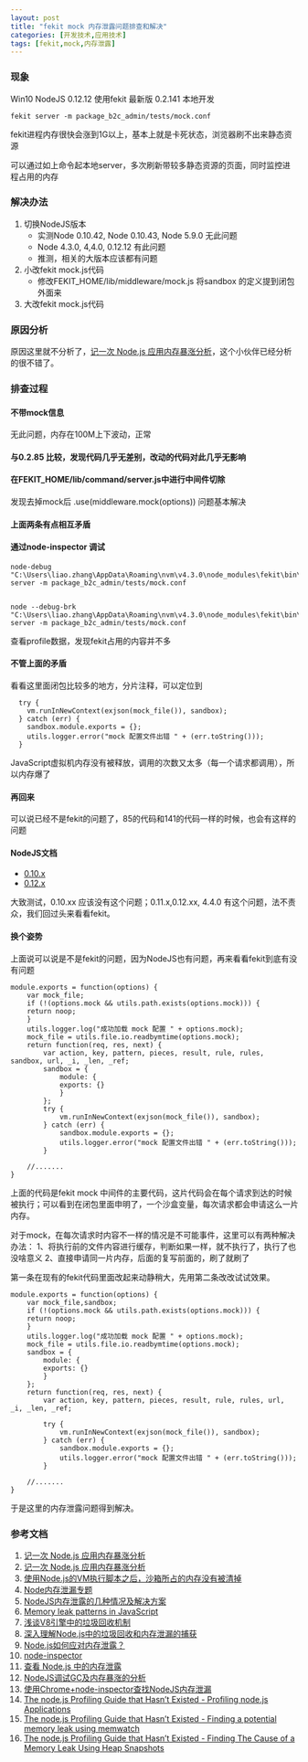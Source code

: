 ```yaml
---
layout: post
title: "fekit mock 内存泄露问题排查和解决"
categories: [开发技术,应用技术]
tags: [fekit,mock,内存泄露]
---
```


### 现象

Win10 NodeJS 0.12.12 使用fekit 最新版 0.2.141 本地开发

    fekit server -m package_b2c_admin/tests/mock.conf


fekit进程内存很快会涨到1G以上，基本上就是卡死状态，浏览器刷不出来静态资源

可以通过如上命令起本地server，多次刷新带较多静态资源的页面，同时监控进程占用的内存

### 解决办法

1. 切换NodeJS版本
   + 实测Node 0.10.42, Node 0.10.43, Node 5.9.0 无此问题
   + Node 4.3.0, 4,4.0, 0.12.12 有此问题
   + 推测，相关的大版本应该都有问题
2. 小改fekit mock.js代码
   + 修改FEKIT_HOME/lib/middleware/mock.js 将sandbox 的定义提到闭包外面来
3. 大改fekit mock.js代码

### 原因分析

原因这里就不分析了，[记一次 Node.js 应用内存暴涨分析](http://taobaofed.org/blog/2016/01/14/nodejs-memory-leak-analyze/)，这个小伙伴已经分析的很不错了。

### 排查过程

#### 不带mock信息
无此问题，内存在100M上下波动，正常

#### 与0.2.85 比较，发现代码几乎无差别，改动的代码对此几乎无影响

#### 在FEKIT_HOME/lib/command/server.js中进行中间件切除
发现去掉mock后 .use(middleware.mock(options)) 问题基本解决

#### 上面两条有点相互矛盾

#### 通过node-inspector 调试 

    node-debug "C:\Users\liao.zhang\AppData\Roaming\nvm\v4.3.0\node_modules\fekit\bin\fekit" server -m package_b2c_admin/tests/mock.conf


    node --debug-brk "C:\Users\liao.zhang\AppData\Roaming\nvm\v4.3.0\node_modules\fekit\bin\fekit" server -m package_b2c_admin/tests/mock.conf


查看profile数据，发现fekit占用的内容并不多


#### 不管上面的矛盾

看看这里面闭包比较多的地方，分片注释，可以定位到

      try {
        vm.runInNewContext(exjson(mock_file()), sandbox);
      } catch (err) {
        sandbox.module.exports = {};
        utils.logger.error("mock 配置文件出错 " + (err.toString()));
      }


JavaScript虚拟机内存没有被释放，调用的次数又太多（每一个请求都调用），所以内存爆了

#### 再回来
可以说已经不是fekit的问题了，85的代码和141的代码一样的时候，也会有这样的问题

#### NodeJS文档
+ [0.10.x](https://nodejs.org/docs/latest-v0.10.x/api/)
+ [0.12.x](https://nodejs.org/docs/latest-v0.12.x/api/)

大致测试，0.10.xx 应该没有这个问题；0.11.x,0.12.xx, 4.4.0 有这个问题，法不责众，我们回过头来看看fekit。

#### 换个姿势
上面说可以说是不是fekit的问题，因为NodeJS也有问题，再来看看fekit到底有没有问题

    module.exports = function(options) {
        var mock_file;
        if (!(options.mock && utils.path.exists(options.mock))) {
        return noop;
        }
        utils.logger.log("成功加载 mock 配置 " + options.mock);
        mock_file = utils.file.io.readbymtime(options.mock);
        return function(req, res, next) {
            var action, key, pattern, pieces, result, rule, rules, sandbox, url, _i, _len, _ref;
            sandbox = {
                module: {
                exports: {}
                }
            };
            try {
                vm.runInNewContext(exjson(mock_file()), sandbox);
            } catch (err) {
                sandbox.module.exports = {};
                utils.logger.error("mock 配置文件出错 " + (err.toString()));
            }
    
        //.......
    }    

上面的代码是fekit mock 中间件的主要代码，这片代码会在每个请求到达的时候被执行；可以看到在闭包里面申明了，一个沙盒变量，每次请求都会申请这么一片内存。

对于mock，在每次请求时内容不一样的情况是不可能事件，这里可以有两种解决办法：
1、将执行前的文件内容进行缓存，判断如果一样，就不执行了，执行了也没啥意义
2、直接申请同一片内存，后面的复写前面的，刷了就刷了

第一条在现有的fekit代码里面改起来动静稍大，先用第二条改改试试效果。

    module.exports = function(options) {
        var mock_file,sandbox;
        if (!(options.mock && utils.path.exists(options.mock))) {
        return noop;
        }
        utils.logger.log("成功加载 mock 配置 " + options.mock);
        mock_file = utils.file.io.readbymtime(options.mock);
        sandbox = {
            module: {
            exports: {}
            }
        };
        return function(req, res, next) {
            var action, key, pattern, pieces, result, rule, rules, url, _i, _len, _ref;
    
            try {
                vm.runInNewContext(exjson(mock_file()), sandbox);
            } catch (err) {
                sandbox.module.exports = {};
                utils.logger.error("mock 配置文件出错 " + (err.toString()));
            }
    
        //.......
    } 

于是这里的内存泄露问题得到解决。    



### 参考文档

1. [记一次 Node.js 应用内存暴涨分析](http://taobaofed.org/blog/2016/01/14/nodejs-memory-leak-analyze/)
2. [记一次 Node.js 应用内存暴涨分析](https://yq.aliyun.com/articles/4050?spm=5176.100239.yqblog1.6.9w1hrV)
3. [使用Node.js的VM执行脚本之后，沙箱所占的内存没有被清掉](http://nodejs.netease.com/topic/5201ba85d6bc618c60111b62)
4. [Node内存泄漏专题](http://cnodejs.org/topic/4fa94df3b92b05485007fd87)
5. [NodeJS内存泄露的几种情况及解决方案](http://www.nodejs.net/a/20141205/164524.html)
6. [Memory leak patterns in JavaScript](http://www.ibm.com/developerworks/web/library/wa-memleak/)
7. [浅谈V8引擎中的垃圾回收机制](http://www.html-js.com/blog/2514)
8. [深入理解Node.js中的垃圾回收和内存泄漏的捕获](http://www.csdn.net/article/1970-01-01/2826316)
9. [Node.js如何应对内存泄露？](http://www.zhihu.com/question/30289050)
10. [node-inspector](https://github.com/node-inspector/node-inspector)
11. [查看 Node.js 中的内存泄露](http://blog.jobbole.com/34262/)
12. [NodeJS调试GC及内存暴涨的分析](http://www.360doc.com/content/14/0903/22/11644963_406872841.shtml)
13. [使用Chrome+node-inspector查找NodeJS内存泄漏](http://www.cnblogs.com/ldlchina/p/4762036.html)
14. [The node.js Profiling Guide that Hasn’t Existed - Profiling node.js Applications](http://www.willvillanueva.com/the-node-js-profiling-guide-that-hasnt-existed-profiling-node-js-applications-part-1/)
15. [The node.js Profiling Guide that Hasn’t Existed - Finding a potential memory leak using memwatch](http://www.willvillanueva.com/the-node-js-profiling-guide-that-hasnt-existed-finding-a-potential-memory-leak-using-memwatch-part-2/)
16. [The node.js Profiling Guide that Hasn’t Existed - Finding The Cause of a Memory Leak Using Heap Snapshots](http://www.willvillanueva.com/the-node-js-profiling-guide-that-hasnt-existed-finding-the-cause-of-a-memory-leak-using-heap-snapshots-part-3/)